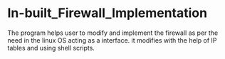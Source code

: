 # In-built_Firewall_Implementation
The program helps user to modify and implement the firewall as per the need in the linux OS acting as a interface.
it modifies with the help of IP tables and using shell scripts.
